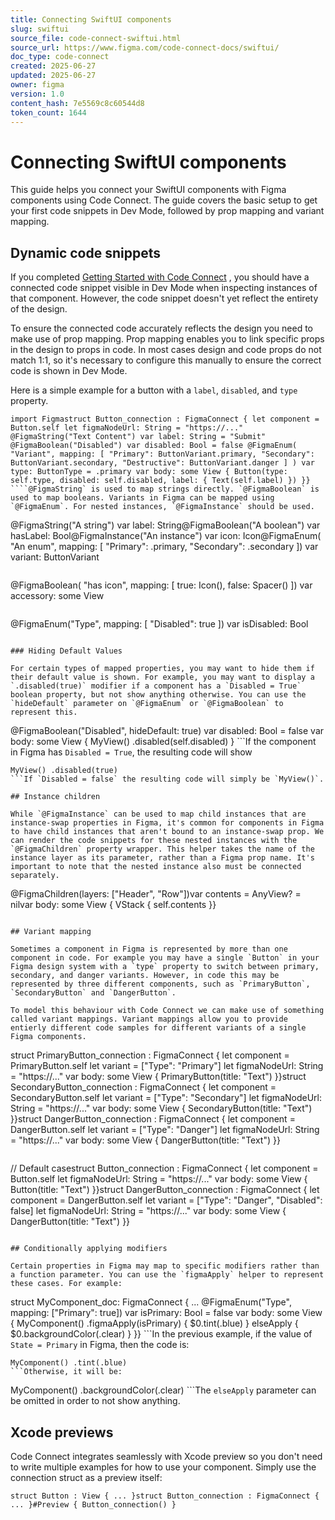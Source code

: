 ```yaml
---
title: Connecting SwiftUI components
slug: swiftui
source_file: code-connect-swiftui.html
source_url: https://www.figma.com/code-connect-docs/swiftui/
doc_type: code-connect
created: 2025-06-27
updated: 2025-06-27
owner: figma
version: 1.0
content_hash: 7e5569c8c60544d8
token_count: 1644
---
```

# Connecting SwiftUI components

This guide helps you connect your SwiftUI components with Figma components using Code Connect. The guide covers the basic setup to get your first code snippets in Dev Mode, followed by prop mapping and variant mapping.

## Dynamic code snippets

If you completed [Getting Started with Code Connect](/code-connect-docs/quickstart-guide/)
, you should have a connected code snippet visible in Dev Mode when inspecting instances of that component. However, the code snippet doesn't yet reflect the entirety of the design.

To ensure the connected code accurately reflects the design you need to make use of prop mapping. Prop mapping enables you to link specific props in the design to props in code. In most cases design and code props do not match 1:1, so it's necessary to configure this manually to ensure the correct code is shown in Dev Mode.

Here is a simple example for a button with a `label`, `disabled`, and `type` property.

```
import Figmastruct Button_connection : FigmaConnect { let component = Button.self let figmaNodeUrl: String = "https://..." @FigmaString("Text Content") var label: String = "Submit" @FigmaBoolean("Disabled") var disabled: Bool = false @FigmaEnum( "Variant", mapping: [ "Primary": ButtonVariant.primary, "Secondary": ButtonVariant.secondary, "Destructive": ButtonVariant.danger ] ) var type: ButtonType = .primary var body: some View { Button(type: self.type, disabled: self.disabled, label: { Text(self.label) }) }}
````@FigmaString` is used to map strings directly. `@FigmaBoolean` is used to map booleans. Variants in Figma can be mapped using `@FigmaEnum`. For nested instances, `@FigmaInstance` should be used.

```
@FigmaString("A string") var label: String@FigmaBoolean("A boolean") var hasLabel: Bool@FigmaInstance("An instance") var icon: Icon@FigmaEnum( "An enum", mapping: [ "Primary": .primary, "Secondary": .secondary ]) var variant: ButtonVariant
```For more advanced mapping, where properties in Figma and code do not match 1:1, Code Connect also allows you to specify your own mapping. For example, mapping a boolean from Figma to whether to display an icon or a spacer accessory.

```
@FigmaBoolean( "has icon", mapping: [ true: Icon(), false: Spacer() ]) var accessory: some View
```Or setting a boolean to true when a specific enum option is specified in Figma.

```
@FigmaEnum("Type", mapping: [ "Disabled": true ]) var isDisabled: Bool
```

### Hiding Default Values

For certain types of mapped properties, you may want to hide them if their default value is shown. For example, you may want to display a `.disabled(true)` modifier if a component has a `Disabled = True` boolean property, but not show anything otherwise. You can use the `hideDefault` parameter on `@FigmaEnum` or `@FigmaBoolean` to represent this.

```
 @FigmaBoolean("Disabled", hideDefault: true) var disabled: Bool = false var body: some View { MyView() .disabled(self.disabled) }
```If the component in Figma has `Disabled = True`, the resulting code will show

```
MyView() .disabled(true)
```If `Disabled = false` the resulting code will simply be `MyView()`.

## Instance children

While `@FigmaInstance` can be used to map child instances that are instance-swap properties in Figma, it's common for components in Figma to have child instances that aren't bound to an instance-swap prop. We can render the code snippets for these nested instances with the `@FigmaChildren` property wrapper. This helper takes the name of the instance layer as its parameter, rather than a Figma prop name. It's important to note that the nested instance also must be connected separately.

```
@FigmaChildren(layers: ["Header", "Row"])var contents = AnyView? = nilvar body: some View { VStack { self.contents }}
```

## Variant mapping

Sometimes a component in Figma is represented by more than one component in code. For example you may have a single `Button` in your Figma design system with a `type` property to switch between primary, secondary, and danger variants. However, in code this may be represented by three different components, such as `PrimaryButton`, `SecondaryButton` and `DangerButton`.

To model this behaviour with Code Connect we can make use of something called variant mappings. Variant mappings allow you to provide entierly different code samples for different variants of a single Figma components.

```
struct PrimaryButton_connection : FigmaConnect { let component = PrimaryButton.self let variant = ["Type": "Primary"] let figmaNodeUrl: String = "https://..." var body: some View { PrimaryButton(title: "Text") }}struct SecondaryButton_connection : FigmaConnect { let component = SecondaryButton.self let variant = ["Type": "Secondary"] let figmaNodeUrl: String = "https://..." var body: some View { SecondaryButton(title: "Text") }}struct DangerButton_connection : FigmaConnect { let component = DangerButton.self let variant = ["Type": "Danger"] let figmaNodeUrl: String = "https://..." var body: some View { DangerButton(title: "Text") }}
```In some complex cases you may also want to map a code component to a combination of variants in Figma.

```
// Default casestruct Button_connection : FigmaConnect { let component = Button.self let figmaNodeUrl: String = "https://..." var body: some View { Button(title: "Text") }}struct DangerButton_connection : FigmaConnect { let component = DangerButton.self let variant = ["Type": "Danger", "Disabled": false] let figmaNodeUrl: String = "https://..." var body: some View { DangerButton(title: "Text") }}
```

## Conditionally applying modifiers

Certain properties in Figma may map to specific modifiers rather than a function parameter. You can use the `figmaApply` helper to represent these cases. For example:

```
struct MyComponent_doc: FigmaConnect { ... @FigmaEnum("Type", mapping: ["Primary": true]) var isPrimary: Bool = false var body: some View { MyComponent() .figmaApply(isPrimary) { $0.tint(.blue) } elseApply { $0.backgroundColor(.clear) } }}
```In the previous example, if the value of `State = Primary` in Figma, then the code is:

```
MyComponent() .tint(.blue)
```Otherwise, it will be:

```
MyComponent() .backgroundColor(.clear)
```The `elseApply` parameter can be omitted in order to not show anything.

## Xcode previews

Code Connect integrates seamlessly with Xcode preview so you don't need to write multiple examples for how to use your component. Simply use the connection struct as a preview itself:

```
struct Button : View { ... }struct Button_connection : FigmaConnect { ... }#Preview { Button_connection() }
```